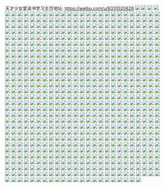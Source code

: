 天才少女爱读书学习主页地址: https://weibo.com/u/6331020628 
![](https://wx4.sinaimg.cn/mw2000/006UsjFWly1h9heilcbb9j33402c0npd.jpg) 
![](https://wx4.sinaimg.cn/mw2000/006UsjFWly1h9hein7lasj32pe2bnb29.jpg) 
![](https://wx4.sinaimg.cn/mw2000/006UsjFWly1h9dwtcq8u1j30zs0drjti.jpg) 
![](https://wx4.sinaimg.cn/mw2000/006UsjFWly1h9dwtc45i8j30sk0w1tdz.jpg) 
![](https://wx4.sinaimg.cn/mw2000/006UsjFWly1h9dwtcj4krj30vt0r0462.jpg) 
![](https://wx4.sinaimg.cn/mw2000/006UsjFWly1h9dwtca75yj30pr0nhgpv.jpg) 
![](https://wx4.sinaimg.cn/mw2000/006UsjFWgy1h92cyfsjj5j30hk0ilt9w.jpg) 
![](https://wx4.sinaimg.cn/mw2000/006UsjFWgy1h8z0xpvx2bj33402c0kjn.jpg) 
![](https://wx4.sinaimg.cn/mw2000/006UsjFWgy1h8v6g4p20ej30q00qg411.jpg) 
![](https://wx4.sinaimg.cn/mw2000/006UsjFWgy1h8rp6z74ubj30q60g9t9t.jpg) 
![](https://wx4.sinaimg.cn/mw2000/006UsjFWgy1h8akguo05sj31400u0h17.jpg) 
![](https://wx4.sinaimg.cn/mw2000/006UsjFWgy1h8ake0gmqgj30u01hcanv.jpg) 
![](https://wx4.sinaimg.cn/mw2000/006UsjFWgy1h8aked3nxnj33402c0qv6.jpg) 
![](https://wx4.sinaimg.cn/mw2000/006UsjFWgy1h84haa3zpkj32c03404qq.jpg) 
![](https://wx4.sinaimg.cn/mw2000/006UsjFWgy1h84hacv0whj33402c07wi.jpg) 
![](https://wx4.sinaimg.cn/mw2000/006UsjFWgy1h84ha6b39cj32c03407wi.jpg) 
![](https://wx4.sinaimg.cn/mw2000/006UsjFWgy1h829hao4hfj30zu25onpd.jpg) 
![](https://wx4.sinaimg.cn/mw2000/006UsjFWgy1h7xvnxdsjnj311r0ton9z.jpg) 
![](https://wx4.sinaimg.cn/mw2000/006UsjFWgy1h7v835x3jqj309e0aq3ze.jpg) 
![](https://wx4.sinaimg.cn/mw2000/006UsjFWgy1h7szmx20uhj30u00ow76k.jpg) 
![](https://wx4.sinaimg.cn/mw2000/006UsjFWgy1h7qrghdz64j32862do7wj.jpg) 
![](https://wx4.sinaimg.cn/mw2000/006UsjFWgy1h7qrgpf4syj33402c1npg.jpg) 
![](https://wx4.sinaimg.cn/mw2000/006UsjFWgy1h7qrgldikoj33402c07wj.jpg) 
![](https://wx4.sinaimg.cn/mw2000/006UsjFWgy1h7duacvar9j32c0340npf.jpg) 
![](https://wx4.sinaimg.cn/mw2000/006UsjFWgy1h7aitg7r1xj33402c0hdv.jpg) 
![](https://wx4.sinaimg.cn/mw2000/006UsjFWgy1h7aitanxe6j33402clqv7.jpg) 
![](https://wx4.sinaimg.cn/mw2000/006UsjFWgy1h7ait68mquj33402c5kag.jpg) 
![](https://wx4.sinaimg.cn/mw2000/006UsjFWgy1h7aisyza74j33402c14qs.jpg) 
![](https://wx4.sinaimg.cn/mw2000/006UsjFWgy1h78dgs6hr7j33402c07f8.jpg) 
![](https://wx4.sinaimg.cn/mw2000/006UsjFWgy1h7501cf8d7j33402cle83.jpg) 
![](https://wx4.sinaimg.cn/mw2000/006UsjFWgy1h75019fv2cj33402chb2b.jpg) 
![](https://wx4.sinaimg.cn/mw2000/006UsjFWgy1h7501ff8wij33402ctkjn.jpg) 
![](https://wx4.sinaimg.cn/mw2000/006UsjFWgy1h72wjcntg9j326s2uib2b.jpg) 
![](https://wx4.sinaimg.cn/mw2000/006UsjFWgy1h72wjh4silj33402c0b2c.jpg) 
![](https://wx4.sinaimg.cn/mw2000/006UsjFWgy1h72wj67wbxj32c035hhdw.jpg) 
![](https://wx4.sinaimg.cn/mw2000/006UsjFWgy1h72wj8j5yhj33402c0e81.jpg) 
![](https://wx4.sinaimg.cn/mw2000/006UsjFWgy1h6yaqr40k9j32c02c0kjl.jpg) 
![](https://wx4.sinaimg.cn/mw2000/006UsjFWgy1h6yaptkazcj32c0340u0y.jpg) 
![](https://wx4.sinaimg.cn/mw2000/006UsjFWgy1h6yas57udtj30yo0q0gon.jpg) 
![](https://wx4.sinaimg.cn/mw2000/006UsjFWgy1h6yas60vffj30yo0q07he.jpg) 
![](https://wx4.sinaimg.cn/mw2000/006UsjFWgy1h6yas6rou9j30yo0q0gp6.jpg) 
![](https://wx4.sinaimg.cn/mw2000/006UsjFWgy1h6yapx1qqrj322z1k87wh.jpg) 
![](https://wx4.sinaimg.cn/mw2000/006UsjFWgy1h6yaq24wmvj32c02c0u0x.jpg) 
![](https://wx4.sinaimg.cn/mw2000/006UsjFWgy1h6yaqpjpepj32c02c0e82.jpg) 
![](https://wx4.sinaimg.cn/mw2000/006UsjFWgy1h6vws3xgyyj31xo2huhdu.jpg) 
![](https://wx4.sinaimg.cn/mw2000/006UsjFWgy1h6u7cdhl0zj30yh0p1n5z.jpg) 
![](https://wx4.sinaimg.cn/mw2000/006UsjFWgy1h6u7cdxugbj31400u0wrf.jpg) 
![](https://wx4.sinaimg.cn/mw2000/006UsjFWgy1h6u7cegl8dj31400u07hw.jpg) 
![](https://wx4.sinaimg.cn/mw2000/006UsjFWgy1h6u7ccnmgaj313u0tu7h4.jpg) 
![](https://wx4.sinaimg.cn/mw2000/006UsjFWgy1h6u7cesrbmj30u0140n9w.jpg) 
![](https://wx4.sinaimg.cn/mw2000/006UsjFWgy1h6u7cfch3nj31400u0n6n.jpg) 
![](https://wx4.sinaimg.cn/mw2000/006UsjFWgy1h6u7cfxl1nj313u0tuqlc.jpg) 
![](https://wx4.sinaimg.cn/mw2000/006UsjFWgy1h6u7cgkxlbj313u0tu7nu.jpg) 
![](https://wx4.sinaimg.cn/mw2000/006UsjFWgy1h6u7ch6ogyj30u0140tj8.jpg) 
![](https://wx4.sinaimg.cn/mw2000/006UsjFWgy1h6u7chm8syj30u0140tje.jpg) 
![](https://wx4.sinaimg.cn/mw2000/006UsjFWgy1h6tnq8ogtwj33402c0u11.jpg) 
![](https://wx4.sinaimg.cn/mw2000/006UsjFWgy1h6tnq9gr89j317p0sctwa.jpg) 
![](https://wx4.sinaimg.cn/mw2000/006UsjFWgy1h6tnq2d622j33402d1npg.jpg) 
![](https://wx4.sinaimg.cn/mw2000/006UsjFWgy1h6sgg0l6bhj31400u0h53.jpg) 
![](https://wx4.sinaimg.cn/mw2000/006UsjFWgy1h6sgg5m7qxj31400u0jw1.jpg) 
![](https://wx4.sinaimg.cn/mw2000/006UsjFWgy1h6sggbyiouj31400u0wh4.jpg) 
![](https://wx4.sinaimg.cn/mw2000/006UsjFWgy1h6sge4rrl6j33402c0b2b.jpg) 
![](https://wx4.sinaimg.cn/mw2000/006UsjFWgy1h6sggo2aecj31400u0kad.jpg) 
![](https://wx4.sinaimg.cn/mw2000/006UsjFWgy1h6sggsxdpwj31400u0dn0.jpg) 
![](https://wx4.sinaimg.cn/mw2000/006UsjFWgy1h6sgh56awwj31400u0wyp.jpg) 
![](https://wx4.sinaimg.cn/mw2000/006UsjFWgy1h6r92lfkhsj32dr36ae83.jpg) 
![](https://wx4.sinaimg.cn/mw2000/006UsjFWgy1h6md95371fj30u012iwh4.jpg) 
![](https://wx4.sinaimg.cn/mw2000/006UsjFWgy1h6irxuxrjsj30u01t1437.jpg) 
![](https://wx4.sinaimg.cn/mw2000/006UsjFWgy1h6irxvi0noj31400u0qct.jpg) 
![](https://wx4.sinaimg.cn/mw2000/006UsjFWly1h6fq8l79vkj31s00ucaow.jpg) 
![](https://wx4.sinaimg.cn/mw2000/006UsjFWly1h6fq4vp1e6j32bz1upnpd.jpg) 
![](https://wx4.sinaimg.cn/mw2000/006UsjFWgy1h6e3pkiwkxj32c02c04qp.jpg) 
![](https://wx4.sinaimg.cn/mw2000/006UsjFWgy1h6e3pmefdyj33402c07wk.jpg) 
![](https://wx4.sinaimg.cn/mw2000/006UsjFWgy1h6e3pjt96bj31400u0njn.jpg) 
![](https://wx4.sinaimg.cn/mw2000/006UsjFWgy1h6d7nlbvc5j33kg2oc16a.jpg) 
![](https://wx4.sinaimg.cn/mw2000/006UsjFWgy1h6d7nn6kdzj33kg2ocaqt.jpg) 
![](https://wx4.sinaimg.cn/mw2000/006UsjFWgy1h6ay48aj8vj31400u0gm7.jpg) 
![](https://wx4.sinaimg.cn/mw2000/006UsjFWgy1h6460osqxlj310h0u0756.jpg) 
![](https://wx4.sinaimg.cn/mw2000/006UsjFWgy1h6460rtggxj30u00u03z3.jpg) 
![](https://wx4.sinaimg.cn/mw2000/006UsjFWgy1h6460pjjphj31150u0q5u.jpg) 
![](https://wx4.sinaimg.cn/mw2000/006UsjFWgy1h5zjjrud1zj310i0sw10y.jpg) 
![](https://wx4.sinaimg.cn/mw2000/006UsjFWgy1h5zjket8mvj30u00u0k02.jpg) 
![](https://wx4.sinaimg.cn/mw2000/006UsjFWgy1h5zjjrcgqcj30u00u0n2c.jpg) 
![](https://wx4.sinaimg.cn/mw2000/006UsjFWgy1h5zjjsd0imj30u00u0dk4.jpg) 
![](https://wx4.sinaimg.cn/mw2000/006UsjFWgy1h5zjjqba2lj30u00u0dpv.jpg) 
![](https://wx4.sinaimg.cn/mw2000/006UsjFWgy1h5zjjqty8yj30vi0u044i.jpg) 
![](https://wx4.sinaimg.cn/mw2000/006UsjFWgy1h5zjjpqgugj30u0144tb4.jpg) 
![](https://wx4.sinaimg.cn/mw2000/006UsjFWgy1h5zjkebchmj30u00u0n3y.jpg) 
![](https://wx4.sinaimg.cn/mw2000/006UsjFWgy1h5zjl5iq88j318e0u0tct.jpg) 
![](https://wx4.sinaimg.cn/mw2000/006UsjFWgy1h5z3v3iqx9j32ny35shdu.jpg) 
![](https://wx4.sinaimg.cn/mw2000/006UsjFWgy1h5z3vmf1iqj33kg2ocngg.jpg) 
![](https://wx4.sinaimg.cn/mw2000/006UsjFWgy1h5z3vopg8hj31n918g7lh.jpg) 
![](https://wx4.sinaimg.cn/mw2000/006UsjFWgy1h5tamvgxgsj30u00u0tbd.jpg) 
![](https://wx4.sinaimg.cn/mw2000/006UsjFWgy1h5nipbuu4ij31400u00yo.jpg) 
![](https://wx4.sinaimg.cn/mw2000/006UsjFWgy1h5nipcfbsej31400u0773.jpg) 
![](https://wx4.sinaimg.cn/mw2000/006UsjFWgy1h5nipd07oxj31h60u07am.jpg) 
![](https://wx4.sinaimg.cn/mw2000/006UsjFWgy1h5nip9wgq2j31400u0afn.jpg) 
![](https://wx4.sinaimg.cn/mw2000/006UsjFWgy1h5niqvws70j31400u00zb.jpg) 
![](https://wx4.sinaimg.cn/mw2000/006UsjFWgy1h5nipf6b1lj30u00u0jvx.jpg) 
![](https://wx4.sinaimg.cn/mw2000/006UsjFWgy1h5nipb84psj31400u0mzc.jpg) 
![](https://wx4.sinaimg.cn/mw2000/006UsjFWgy1h5nipdr4zsj31400u0tgm.jpg) 
![](https://wx4.sinaimg.cn/mw2000/006UsjFWgy1h5nipelw8pj31400u0gr8.jpg) 
![](https://wx4.sinaimg.cn/mw2000/006UsjFWly1h5jtsvyuqtj32dc31kx6p.jpg) 
![](https://wx4.sinaimg.cn/mw2000/006UsjFWly1h5dn6948ltj31400u0ag3.jpg) 
![](https://wx4.sinaimg.cn/mw2000/006UsjFWly1h5dn69pvakj31400u07dz.jpg) 
![](https://wx4.sinaimg.cn/mw2000/006UsjFWly1h5dn6a16pzj31400u0th2.jpg) 
![](https://wx4.sinaimg.cn/mw2000/006UsjFWly1h5dn6agk69j31400u0gw9.jpg) 
![](https://wx4.sinaimg.cn/mw2000/006UsjFWly1h5b19uxmwqj31hc140nc9.jpg) 
![](https://wx4.sinaimg.cn/mw2000/006UsjFWly1h5a6v64fpyj32oc2ochdu.jpg) 
![](https://wx4.sinaimg.cn/mw2000/006UsjFWly1h5a6vc7zwhj33kg2ocnpf.jpg) 
![](https://wx4.sinaimg.cn/mw2000/006UsjFWly1h5a6v9t76oj33kg2oc4qs.jpg) 
![](https://wx4.sinaimg.cn/mw2000/006UsjFWly1h5a6wl6fm3j30qo0s00uq.jpg) 
![](https://wx4.sinaimg.cn/mw2000/006UsjFWly1h4v5fgqtv2j30u00u0djl.jpg) 
![](https://wx4.sinaimg.cn/mw2000/006UsjFWly1h4v5f1on0qj30qo0ftwho.jpg) 
![](https://wx4.sinaimg.cn/mw2000/006UsjFWly1h4v5fon1y0j30u00u0dj4.jpg) 
![](https://wx4.sinaimg.cn/mw2000/006UsjFWly1h4r0wwotm2j30u0140aga.jpg) 
![](https://wx4.sinaimg.cn/mw2000/006UsjFWly1h4r010rr7qj31120pi7i4.jpg) 
![](https://wx4.sinaimg.cn/mw2000/006UsjFWly1h4r0y5s9huj31400u07cv.jpg) 
![](https://wx4.sinaimg.cn/mw2000/006UsjFWly1h4r0ygivp8j31400u0tgv.jpg) 
![](https://wx4.sinaimg.cn/mw2000/006UsjFWly1h4r0xewvutj30qo0j7afg.jpg) 
![](https://wx4.sinaimg.cn/mw2000/006UsjFWly1h4r11hfm0wj30qo0nptcc.jpg) 
![](https://wx4.sinaimg.cn/mw2000/006UsjFWly1h4pc1ypbe9j33kg2ocnpd.jpg) 
![](https://wx4.sinaimg.cn/mw2000/006UsjFWly1h4pc23inlhj33kg2oc1kz.jpg) 
![](https://wx4.sinaimg.cn/mw2000/006UsjFWly1h4pc1wwcllj33kg2ocb2b.jpg) 
![](https://wx4.sinaimg.cn/mw2000/006UsjFWly1h4pc3ckxupj31400u0n85.jpg) 
![](https://wx4.sinaimg.cn/mw2000/006UsjFWly1h4kp518zm8j33402d3hdu.jpg) 
![](https://wx4.sinaimg.cn/mw2000/006UsjFWly1h4kp561n9aj32oc3kge84.jpg) 
![](https://wx4.sinaimg.cn/mw2000/006UsjFWly1h4jirjlfvsj332a2d4x6q.jpg) 
![](https://wx4.sinaimg.cn/mw2000/006UsjFWly1h4jirhd1t7j333j2bfb2b.jpg) 
![](https://wx4.sinaimg.cn/mw2000/006UsjFWly1h4jirds1wcj32yo298b2a.jpg) 
![](https://wx4.sinaimg.cn/mw2000/006UsjFWly1h4jirxt9d6j335s2dcnpe.jpg) 
![](https://wx4.sinaimg.cn/mw2000/006UsjFWly1h4if0afqesj31400u079w.jpg) 
![](https://wx4.sinaimg.cn/mw2000/006UsjFWly1h4if0axs3kj31400u0jw2.jpg) 
![](https://wx4.sinaimg.cn/mw2000/006UsjFWly1h4121j6magj32oc3kgb2a.jpg) 
![](https://wx4.sinaimg.cn/mw2000/006UsjFWly1h3yr4ucc0lj33402c01kz.jpg) 
![](https://wx4.sinaimg.cn/mw2000/006UsjFWly1h3yr595unoj32c03404qr.jpg) 
![](https://wx4.sinaimg.cn/mw2000/006UsjFWly1h3yr53cfkcj33402c0b2b.jpg) 
![](https://wx4.sinaimg.cn/mw2000/006UsjFWly1h3yr4xb0fej32c0340b2b.jpg) 
![](https://wx4.sinaimg.cn/mw2000/006UsjFWly1h3yr569d7jj32c0340e83.jpg) 
![](https://wx4.sinaimg.cn/mw2000/006UsjFWly1h3yr50ktfjj33402c0x6q.jpg) 
![](https://wx4.sinaimg.cn/mw2000/006UsjFWly1h3yr4rcztaj32902z34qs.jpg) 
![](https://wx4.sinaimg.cn/mw2000/006UsjFWly1h3yr5cmc9oj32c03404qr.jpg) 
![](https://wx4.sinaimg.cn/mw2000/006UsjFWly1h3yr5e1700j33402c01ky.jpg) 
![](https://wx4.sinaimg.cn/mw2000/006UsjFWly1h3vbawjn35j31400u0gyp.jpg) 
![](https://wx4.sinaimg.cn/mw2000/006UsjFWly1h3q29xsnf4j30u00tv415.jpg) 
![](https://wx4.sinaimg.cn/mw2000/006UsjFWly1h3q29yu72bj30u07jk4qp.jpg) 
![](https://wx4.sinaimg.cn/mw2000/006UsjFWly1h3q29zs1nwj30u01uo12e.jpg) 
![](https://wx4.sinaimg.cn/mw2000/006UsjFWly1h3q2aallmtj30u01uo7bc.jpg) 
![](https://wx4.sinaimg.cn/mw2000/006UsjFWly1h3q2bk6zxdj30qo0jyt9s.jpg) 
![](https://wx4.sinaimg.cn/mw2000/006UsjFWly1h3q2dxgg3nj30u01uotih.jpg) 
![](https://wx4.sinaimg.cn/mw2000/006UsjFWly1h3hudtvpquj31400u0k8g.jpg) 
![](https://wx4.sinaimg.cn/mw2000/006UsjFWly1h3hudub01lj31400u0dv6.jpg) 
![](https://wx4.sinaimg.cn/mw2000/006UsjFWly1h3huqageo2j30u00ml0yt.jpg) 
![](https://wx4.sinaimg.cn/mw2000/006UsjFWly1h3huqavu55j31400u0anj.jpg) 
![](https://wx4.sinaimg.cn/mw2000/006UsjFWly1h3huqbbpmaj31400u048u.jpg) 
![](https://wx4.sinaimg.cn/mw2000/006UsjFWly1h3hudt8dvkj33402c07wi.jpg) 
![](https://wx4.sinaimg.cn/mw2000/006UsjFWly1h3dxg10hcaj32va1mme81.jpg) 
![](https://wx4.sinaimg.cn/mw2000/006UsjFWly1h3dxgaec3tj32z51rtkjm.jpg) 
![](https://wx4.sinaimg.cn/mw2000/006UsjFWly1h3dxghcq1yj321v1i1hdt.jpg) 
![](https://wx4.sinaimg.cn/mw2000/006UsjFWly1h3dxgenzqoj31s12aonpd.jpg) 
![](https://wx4.sinaimg.cn/mw2000/006UsjFWly1h3dxh0limnj32tv35snpe.jpg) 
![](https://wx4.sinaimg.cn/mw2000/006UsjFWly1h3dxgqw68fj32he1k97wh.jpg) 
![](https://wx4.sinaimg.cn/mw2000/006UsjFWly1h3dxgkj64fj335s1s1kjl.jpg) 
![](https://wx4.sinaimg.cn/mw2000/006UsjFWly1h3dxgtw0g0j32ui1rlx6p.jpg) 
![](https://wx4.sinaimg.cn/mw2000/006UsjFWly1h3dxgxxosqj335s1s1b2b.jpg) 
![](https://wx4.sinaimg.cn/mw2000/006UsjFWly1h3dxfybfbrj32t235s7wk.jpg) 
![](https://wx4.sinaimg.cn/mw2000/006UsjFWly1h3dxg41qd0j335s1s1qv6.jpg) 
![](https://wx4.sinaimg.cn/mw2000/006UsjFWly1h3dxg73tfoj335s1s1npd.jpg) 
![](https://wx4.sinaimg.cn/mw2000/006UsjFWly1h3dxgc994lj329d1kp4qp.jpg) 
![](https://wx4.sinaimg.cn/mw2000/006UsjFWly1h3a8uhfrdyj335s2dcqv6.jpg) 
![](https://wx4.sinaimg.cn/mw2000/006UsjFWly1h3a8udh3xlj32bh1qc7wh.jpg) 
![](https://wx4.sinaimg.cn/mw2000/006UsjFWly1h3a8ua5s7xj33402cdkjl.jpg) 
![](https://wx4.sinaimg.cn/mw2000/006UsjFWly1h3a8uc91rlj32dc2bz4qq.jpg) 
![](https://wx4.sinaimg.cn/mw2000/006UsjFWly1h3a8ufhanrj32yc2azkjm.jpg) 
![](https://wx4.sinaimg.cn/mw2000/006UsjFWly1h3a8ujbitqj32pb1yoe81.jpg) 
![](https://wx4.sinaimg.cn/mw2000/006UsjFWly1h384pqvx01j313d0u0qbt.jpg) 
![](https://wx4.sinaimg.cn/mw2000/006UsjFWly1h384pr8uixj30u0140tgr.jpg) 
![](https://wx4.sinaimg.cn/mw2000/006UsjFWly1h384prob0wj30u0140n9g.jpg) 
![](https://wx4.sinaimg.cn/mw2000/006UsjFWly1h384ps36pwj30u0140gt3.jpg) 
![](https://wx4.sinaimg.cn/mw2000/006UsjFWly1h384q85sbhj30qo0yaahu.jpg) 
![](https://wx4.sinaimg.cn/mw2000/006UsjFWly1h384q8n4x1j30u0140n6a.jpg) 
![](https://wx4.sinaimg.cn/mw2000/006UsjFWly1h384pterdkj31400u0dof.jpg) 
![](https://wx4.sinaimg.cn/mw2000/006UsjFWly1h384ptsircj30qo13lwja.jpg) 
![](https://wx4.sinaimg.cn/mw2000/006UsjFWly1h384tdpkbjj30qo0yg44n.jpg) 
![](https://wx4.sinaimg.cn/mw2000/006UsjFWly1h35ta7u9o7j335s2dcqv6.jpg) 
![](https://wx4.sinaimg.cn/mw2000/006UsjFWly1h35taco1ecj335s2dchdu.jpg) 
![](https://wx4.sinaimg.cn/mw2000/006UsjFWly1h2pokoq0xfj30u02i04fq.jpg) 
![](https://wx4.sinaimg.cn/mw2000/006UsjFWly1h2pokqp037j30dw1o7n3k.jpg) 
![](https://wx4.sinaimg.cn/mw2000/006UsjFWly1h2pokkixn6j30f61kwdo2.jpg) 
![](https://wx4.sinaimg.cn/mw2000/006UsjFWly1h2pokq0jwgj30u02d0wy8.jpg) 
![](https://wx4.sinaimg.cn/mw2000/006UsjFWly1h2pokmsvg1j30e81kwjzo.jpg) 
![](https://wx4.sinaimg.cn/mw2000/006UsjFWly1h2pokmcx70j30dw1o7jzz.jpg) 
![](https://wx4.sinaimg.cn/mw2000/006UsjFWly1h2poknik8lj30dw1wbgvp.jpg) 
![](https://wx4.sinaimg.cn/mw2000/006UsjFWly1h2pokrxc0hj30u01qiqhl.jpg) 
![](https://wx4.sinaimg.cn/mw2000/006UsjFWly1h2poklrbq2j30dw337aiw.jpg) 
![](https://wx4.sinaimg.cn/mw2000/006UsjFWly1h29ctq2k25j335s2dcx6t.jpg) 
![](https://wx4.sinaimg.cn/mw2000/006UsjFWly1h29cu1mp5tj32dc35s1l0.jpg) 
![](https://wx4.sinaimg.cn/mw2000/006UsjFWly1h29cuc9t0lj335s2dc1l0.jpg) 
![](https://wx4.sinaimg.cn/mw2000/006UsjFWly1h29cu3ivjtj31401hcat5.jpg) 
![](https://wx4.sinaimg.cn/mw2000/006UsjFWly1h22el96g5oj30f61kwthf.jpg) 
![](https://wx4.sinaimg.cn/mw2000/006UsjFWly1h22el9pjgnj30u02i0h19.jpg) 
![](https://wx4.sinaimg.cn/mw2000/006UsjFWly1h22elal9q8j30u02d07os.jpg) 
![](https://wx4.sinaimg.cn/mw2000/006UsjFWly1h22elcvkjgj30u01vigz0.jpg) 
![](https://wx4.sinaimg.cn/mw2000/006UsjFWly1h22elbi0w0j30u01vjh46.jpg) 
![](https://wx4.sinaimg.cn/mw2000/006UsjFWly1h22elce5vqj30u02i0tsf.jpg) 
![](https://wx4.sinaimg.cn/mw2000/006UsjFWly1h22eldf0ahj30u02e1dyd.jpg) 
![](https://wx4.sinaimg.cn/mw2000/006UsjFWly1h22elbwl43j30u01viank.jpg) 
![](https://wx4.sinaimg.cn/mw2000/006UsjFWly1h22elds027j30f61kw488.jpg) 
![](https://wx4.sinaimg.cn/mw2000/006UsjFWly1h22ele8pe4j30u02aih01.jpg) 
![](https://wx4.sinaimg.cn/mw2000/006UsjFWly1h22elensx4j30u01viq95.jpg) 
![](https://wx4.sinaimg.cn/mw2000/006UsjFWly1h1vk1u75x4j30qg0x1tkr.jpg) 
![](https://wx4.sinaimg.cn/mw2000/006UsjFWly1h1vk1wog0aj31zv2reb2a.jpg) 
![](https://wx4.sinaimg.cn/mw2000/006UsjFWly1h1vk1yhqkrj31rn29r4jf.jpg) 
![](https://wx4.sinaimg.cn/mw2000/006UsjFWly1h1vk2i5lwoj31400u0wmc.jpg) 
![](https://wx4.sinaimg.cn/mw2000/006UsjFWly1h1vk2pn6etj31400u0gst.jpg) 
![](https://wx4.sinaimg.cn/mw2000/006UsjFWly1h1vk2xtmynj31400u0dq5.jpg) 
![](https://wx4.sinaimg.cn/mw2000/006UsjFWly1h1pfvkzbi8j316o1kwnk6.jpg) 
![](https://wx4.sinaimg.cn/mw2000/006UsjFWly1h1pfvm3pekj316o1kwe2p.jpg) 
![](https://wx4.sinaimg.cn/mw2000/006UsjFWly1h1pgybjyzcj32dc35s4qq.jpg) 
![](https://wx4.sinaimg.cn/mw2000/006UsjFWly1h1pfvn2vifj316o1kwnmj.jpg) 
![](https://wx4.sinaimg.cn/mw2000/006UsjFWly1h1pfy7xhmrj32dc35s7wi.jpg) 
![](https://wx4.sinaimg.cn/mw2000/006UsjFWly1h1pfvp61opj316o1kw4pd.jpg) 
![](https://wx4.sinaimg.cn/mw2000/006UsjFWly1h1pgxww5p1j32ag2web2a.jpg) 
![](https://wx4.sinaimg.cn/mw2000/006UsjFWly1h1ph08ojjpj31fs35r1ky.jpg) 
![](https://wx4.sinaimg.cn/mw2000/006UsjFWly1h1pgz8o2mmj32dc35s7wj.jpg) 
![](https://wx4.sinaimg.cn/mw2000/006UsjFWly1h11i7yliirj30th0ifacw.jpg) 
![](https://wx4.sinaimg.cn/mw2000/006UsjFWly1gzkvehosmtj30qo0ur76r.jpg) 
![](https://wx4.sinaimg.cn/mw2000/006UsjFWly1gzi0jgk94zj31400u0n90.jpg) 
![](https://wx4.sinaimg.cn/mw2000/006UsjFWly1gzi0jgzgs5j31400u0amf.jpg) 
![](https://wx4.sinaimg.cn/mw2000/006UsjFWly1gzi0jhea0lj31400u0drh.jpg) 
![](https://wx4.sinaimg.cn/mw2000/006UsjFWly1gzeg1p6vjsj31400u0n39.jpg) 
![](https://wx4.sinaimg.cn/mw2000/006UsjFWly1gzeg1nag38j31400u0k23.jpg) 
![](https://wx4.sinaimg.cn/mw2000/006UsjFWly1gzeg1mtrfzj31400u0dpd.jpg) 
![](https://wx4.sinaimg.cn/mw2000/006UsjFWly1gzeg1ot08xj31400u0158.jpg) 
![](https://wx4.sinaimg.cn/mw2000/006UsjFWly1gzeg1phrkbj31400u0wl0.jpg) 
![](https://wx4.sinaimg.cn/mw2000/006UsjFWly1gzeg1q2640j31400u07cr.jpg) 
![](https://wx4.sinaimg.cn/mw2000/006UsjFWly1gzeg2s5zm3j30qo0izq7w.jpg) 
![](https://wx4.sinaimg.cn/mw2000/006UsjFWly1gzeg3cemeoj30qo0k0402.jpg) 
![](https://wx4.sinaimg.cn/mw2000/006UsjFWly1gzeg2c0stbj30qo0jh431.jpg) 
![](https://wx4.sinaimg.cn/mw2000/006UsjFWly1gzeg1r5xzkj31400u0jyg.jpg) 
![](https://wx4.sinaimg.cn/mw2000/006UsjFWly1gzeg1qms0pj31400u0dky.jpg) 
![](https://wx4.sinaimg.cn/mw2000/006UsjFWly1gzeg1rn2s5j31400u0n4c.jpg) 
![](https://wx4.sinaimg.cn/mw2000/006UsjFWly1gz9yd1rteij31400u0n3j.jpg) 
![](https://wx4.sinaimg.cn/mw2000/006UsjFWly1gz9yd18jscj31280u077q.jpg) 
![](https://wx4.sinaimg.cn/mw2000/006UsjFWly1gz9yd29bk3j31400u0grz.jpg) 
![](https://wx4.sinaimg.cn/mw2000/006UsjFWly1gz7jv9v58aj30qo0klwgl.jpg) 
![](https://wx4.sinaimg.cn/mw2000/006UsjFWly1gz6gi1wpogj31400u0k1w.jpg) 
![](https://wx4.sinaimg.cn/mw2000/006UsjFWly1gz6gi36w7mj33kg2ocb2b.jpg) 
![](https://wx4.sinaimg.cn/mw2000/006UsjFWly1gz6gjrrsuzj30qo0jz0v3.jpg) 
![](https://wx4.sinaimg.cn/mw2000/006UsjFWly1gz1jp9a4rqj30qo0lnn1m.jpg) 
![](https://wx4.sinaimg.cn/mw2000/006UsjFWly1gz1703mwl7j31400u0gtg.jpg) 
![](https://wx4.sinaimg.cn/mw2000/006UsjFWly1gyvxnhz0c5j31400u0gto.jpg) 
![](https://wx4.sinaimg.cn/mw2000/006UsjFWly1gyvxnh9vdmj31400u0th1.jpg) 
![](https://wx4.sinaimg.cn/mw2000/006UsjFWly1gyvxngma7xj31400u0wmr.jpg) 
![](https://wx4.sinaimg.cn/mw2000/006UsjFWly1gyvxngyvkqj31400u0qat.jpg) 
![](https://wx4.sinaimg.cn/mw2000/006UsjFWly1gyvxnihrlgj31400u0n2t.jpg) 
![](https://wx4.sinaimg.cn/mw2000/006UsjFWly1gyvygz0gfoj30u014048d.jpg) 
![](https://wx4.sinaimg.cn/mw2000/006UsjFWly1gytlbggv6kj30qo0wrn1w.jpg) 
![](https://wx4.sinaimg.cn/mw2000/006UsjFWly1gyq9fq0dlbj31hc0mqjwp.jpg) 
![](https://wx4.sinaimg.cn/mw2000/006UsjFWly1gyc895xapqj32801o04qp.jpg) 
![](https://wx4.sinaimg.cn/mw2000/006UsjFWly1gyc892b1y7j32801o01kx.jpg) 
![](https://wx4.sinaimg.cn/mw2000/006UsjFWly1gyc8973ofej31o02801kx.jpg) 
![](https://wx4.sinaimg.cn/mw2000/006UsjFWly1gyc893a2ltj32801o01kx.jpg) 
![](https://wx4.sinaimg.cn/mw2000/006UsjFWly1gyc894v535j32801o01kx.jpg) 
![](https://wx4.sinaimg.cn/mw2000/006UsjFWly1gyc891dnlzj32801o01kx.jpg) 
![](https://wx4.sinaimg.cn/mw2000/006UsjFWly1gy6e07dgttj30qo0jijsf.jpg) 
![](https://wx4.sinaimg.cn/mw2000/006UsjFWly1gxxdj4wzroj30u01uodmm.jpg) 
![](https://wx4.sinaimg.cn/mw2000/006UsjFWly1gxxdiybkyjj30qi1aw777.jpg) 
![](https://wx4.sinaimg.cn/mw2000/006UsjFWly1gxxdj4lj6vj30u01uoqar.jpg) 
![](https://wx4.sinaimg.cn/mw2000/006UsjFWly1gxxdj58cjmj30u01uogsz.jpg) 
![](https://wx4.sinaimg.cn/mw2000/006UsjFWly1gxxdj5gwxmj30u01uo77m.jpg) 
![](https://wx4.sinaimg.cn/mw2000/006UsjFWly1gxxdl0vvw2j30u01uo45k.jpg) 
![](https://wx4.sinaimg.cn/mw2000/006UsjFWly1gxxcej7sskj316o1g1gzg.jpg) 
![](https://wx4.sinaimg.cn/mw2000/006UsjFWly1grsd97a3yij33402c0b2i.jpg) 
![](https://wx4.sinaimg.cn/mw2000/006UsjFWly1grq64sbg4hj33402c07wn.jpg) 
![](https://wx4.sinaimg.cn/mw2000/006UsjFWly1grq64vlmfaj33402c0x6u.jpg) 
![](https://wx4.sinaimg.cn/mw2000/006UsjFWly1grq65sfagzj63kg2oc7wm02.jpg) 
![](https://wx4.sinaimg.cn/mw2000/006UsjFWly1grq65u7ijaj33kg2ocqv8.jpg) 
![](https://wx4.sinaimg.cn/mw2000/006UsjFWly1grpv5dgpjfj31410u0n1f.jpg) 
![](https://wx4.sinaimg.cn/mw2000/006UsjFWly1grp5xszkodj33401r17wl.jpg) 
![](https://wx4.sinaimg.cn/mw2000/006UsjFWly1grmvhfxf0rj30u014078k.jpg) 
![](https://wx4.sinaimg.cn/mw2000/006UsjFWly1grmvhi6mikj31400u0wkk.jpg) 
![](https://wx4.sinaimg.cn/mw2000/006UsjFWly1grmvi0a962j31400u0wiu.jpg) 
![](https://wx4.sinaimg.cn/mw2000/006UsjFWly1grml0jscdaj30u0140n6e.jpg) 
![](https://wx4.sinaimg.cn/mw2000/006UsjFWly1grln3mo8h2j30qh0rm0v4.jpg) 
![](https://wx4.sinaimg.cn/mw2000/006UsjFWly1grln59dv0aj60u0140q9a02.jpg) 
![](https://wx4.sinaimg.cn/mw2000/006UsjFWly1griukf3xupj61400u0tdj02.jpg) 
![](https://wx4.sinaimg.cn/mw2000/006UsjFWly1griukgyz8vj30u0140wpu.jpg) 
![](https://wx4.sinaimg.cn/mw2000/006UsjFWly1griukibxcfj31400u0wmc.jpg) 
![](https://wx4.sinaimg.cn/mw2000/006UsjFWly1griukjekb4j31400u045a.jpg) 
![](https://wx4.sinaimg.cn/mw2000/006UsjFWly1gri6p17bkfj31400u0dyt.jpg) 
![](https://wx4.sinaimg.cn/mw2000/006UsjFWly1grgxmts654j30qo0c8mxh.jpg) 
![](https://wx4.sinaimg.cn/mw2000/006UsjFWly1grgxmlc3rbj30qo0n7jru.jpg) 
![](https://wx4.sinaimg.cn/mw2000/006UsjFWly1grfwho5ee4j31400u078p.jpg) 
![](https://wx4.sinaimg.cn/mw2000/006UsjFWly1grfwhna9a7j31400u0n4f.jpg) 
![](https://wx4.sinaimg.cn/mw2000/006UsjFWly1grfwhpvulgj30u0140tbh.jpg) 
![](https://wx4.sinaimg.cn/mw2000/006UsjFWly1grfwhqpzktj61400u0mye02.jpg) 
![](https://wx4.sinaimg.cn/mw2000/006UsjFWly1grfwhrmplvj31400u0n15.jpg) 
![](https://wx4.sinaimg.cn/mw2000/006UsjFWly1grfwiizu3mj31400u010y.jpg) 
![](https://wx4.sinaimg.cn/mw2000/006UsjFWly1grb7ubxaruj30yo0kc770.jpg) 
![](https://wx4.sinaimg.cn/mw2000/006UsjFWly1grb7y1706kj31hc0u046d.jpg) 
![](https://wx4.sinaimg.cn/mw2000/006UsjFWly1grb7y205t3j31400u0wiv.jpg) 
![](https://wx4.sinaimg.cn/mw2000/006UsjFWly1grb7ucsibhj31hc0u0agx.jpg) 
![](https://wx4.sinaimg.cn/mw2000/006UsjFWly1grb7uca05ij30vo0n1776.jpg) 
![](https://wx4.sinaimg.cn/mw2000/006UsjFWly1grb7ubjqy9j31b90u00z4.jpg) 
![](https://wx4.sinaimg.cn/mw2000/006UsjFWly1grb7uavk9tj30u00u0jvy.jpg) 
![](https://wx4.sinaimg.cn/mw2000/006UsjFWly1grb7u9vpobj31400u046a.jpg) 
![](https://wx4.sinaimg.cn/mw2000/006UsjFWly1grb7z8dv8aj30u00gutb8.jpg) 
![](https://wx4.sinaimg.cn/mw2000/006UsjFWly1gr7td1t2imj31400u0jzr.jpg) 
![](https://wx4.sinaimg.cn/mw2000/006UsjFWly1gr7td2dc80j31400u07co.jpg) 
![](https://wx4.sinaimg.cn/mw2000/006UsjFWly1gr7td2rhhaj31400u0qc3.jpg) 
![](https://wx4.sinaimg.cn/mw2000/006UsjFWly1gr7td82b9ij31400u0gtn.jpg) 
![](https://wx4.sinaimg.cn/mw2000/006UsjFWly1gr6n3kwc0mj30u00u0djm.jpg) 
![](https://wx4.sinaimg.cn/mw2000/006UsjFWly1gr6n4hq6uvj30u00u00vy.jpg) 
![](https://wx4.sinaimg.cn/mw2000/006UsjFWly1gr6n4ihe8xj30u00u0tbo.jpg) 
![](https://wx4.sinaimg.cn/mw2000/006UsjFWly1gr6n4qo7mfj30u00u0ads.jpg) 
![](https://wx4.sinaimg.cn/mw2000/006UsjFWly1gr5gcg8ks9j32oc3kge85.jpg) 
![](https://wx4.sinaimg.cn/mw2000/006UsjFWly1gr320t5iu1j30i20dvag7.jpg) 
![](https://wx4.sinaimg.cn/mw2000/006UsjFWly1gr3216m19bj33402c0x6s.jpg) 
![](https://wx4.sinaimg.cn/mw2000/006UsjFWly1gr320su1p1j30u01ib7ab.jpg) 
![](https://wx4.sinaimg.cn/mw2000/006UsjFWly1gr320vdvu7j31z41hce82.jpg) 
![](https://wx4.sinaimg.cn/mw2000/006UsjFWly1gr320y1slzj31400u04jx.jpg) 
![](https://wx4.sinaimg.cn/mw2000/006UsjFWly1gr320ximczj31z41hchdu.jpg) 
![](https://wx4.sinaimg.cn/mw2000/006UsjFWly1gr321ts5jrj60u0140q7l02.jpg) 
![](https://wx4.sinaimg.cn/mw2000/006UsjFWly1gr3213ktxvj33kg2oc1l0.jpg) 
![](https://wx4.sinaimg.cn/mw2000/006UsjFWly1gr3214nhr4j31z51hcu0x.jpg) 
![](https://wx4.sinaimg.cn/mw2000/006UsjFWly1gr0v4o2vyuj31400u040f.jpg) 
![](https://wx4.sinaimg.cn/mw2000/006UsjFWly1gr0v8lesl5j30u0140ahs.jpg) 
![](https://wx4.sinaimg.cn/mw2000/006UsjFWly1gqsr7eiz96j33402c0u0z.jpg) 
![](https://wx4.sinaimg.cn/mw2000/006UsjFWly1gqsr7gnernj33kg2oc7wj.jpg) 
![](https://wx4.sinaimg.cn/mw2000/006UsjFWly1gqsr7bjohaj33402c0u0z.jpg) 
![](https://wx4.sinaimg.cn/mw2000/006UsjFWly1gqpb0k31wfj31400u0ai4.jpg) 
![](https://wx4.sinaimg.cn/mw2000/006UsjFWly1gqpb0nl7ydj31400u0q6y.jpg) 
![](https://wx4.sinaimg.cn/mw2000/006UsjFWly1gqpb0p9dr9j31400u043u.jpg) 
![](https://wx4.sinaimg.cn/mw2000/006UsjFWly1gqpb0m87bmj31400u00xd.jpg) 
![](https://wx4.sinaimg.cn/mw2000/006UsjFWly1gqpb0j63orj31400u0aff.jpg) 
![](https://wx4.sinaimg.cn/mw2000/006UsjFWly1gqpb0mtg09j31400u0wix.jpg) 
![](https://wx4.sinaimg.cn/mw2000/006UsjFWly1gqpb0oe21zj31400u0dk2.jpg) 
![](https://wx4.sinaimg.cn/mw2000/006UsjFWly1gqpb0puz3pj30u014078l.jpg) 
![](https://wx4.sinaimg.cn/mw2000/006UsjFWly1gqpbbawg6dj30u0140n12.jpg) 
![](https://wx4.sinaimg.cn/mw2000/006UsjFWly1gqoztiid43j31400u0n8o.jpg) 
![](https://wx4.sinaimg.cn/mw2000/006UsjFWly1gqoztjgkixj31400u0agt.jpg) 
![](https://wx4.sinaimg.cn/mw2000/006UsjFWly1gqoztlgxcaj31400u0dmu.jpg) 
![](https://wx4.sinaimg.cn/mw2000/006UsjFWly1gqoztmbwu8j31400u0jyk.jpg) 
![](https://wx4.sinaimg.cn/mw2000/006UsjFWly1gqp04e77uqj31400u0gwt.jpg) 
![](https://wx4.sinaimg.cn/mw2000/006UsjFWly1gqoztn4andj31400u0dm6.jpg) 
![](https://wx4.sinaimg.cn/mw2000/006UsjFWly1gqp06npl27j31400u0gtx.jpg) 
![](https://wx4.sinaimg.cn/mw2000/006UsjFWly1gqp06op764j31400u0wnj.jpg) 
![](https://wx4.sinaimg.cn/mw2000/006UsjFWly1gqp04fh23gj31400u0461.jpg) 
![](https://wx4.sinaimg.cn/mw2000/006UsjFWly1gqo6seq1xhj30qo0trgo3.jpg) 
![](https://wx4.sinaimg.cn/mw2000/006UsjFWly1gqlu1hcdbjj30u00f1wgt.jpg) 
![](https://wx4.sinaimg.cn/mw2000/006UsjFWly1gqlu8ectt3j30qo0w4taj.jpg) 
![](https://wx4.sinaimg.cn/mw2000/006UsjFWly1gqlu1fvr7fj30u013fgqg.jpg) 
![](https://wx4.sinaimg.cn/mw2000/006UsjFWly1gqlu1ho3ttj30u00lwjuw.jpg) 
![](https://wx4.sinaimg.cn/mw2000/006UsjFWly1gqlu2xcqxkj32oc3kghdw.jpg) 
![](https://wx4.sinaimg.cn/mw2000/006UsjFWly1gqlu318xu7j32oc3kgkjo.jpg) 
![](https://wx4.sinaimg.cn/mw2000/006UsjFWly1gqlu1goc64j30u012pqnw.jpg) 
![](https://wx4.sinaimg.cn/mw2000/006UsjFWly1gqlu4fpqtaj33kg2ocnpk.jpg) 
![](https://wx4.sinaimg.cn/mw2000/006UsjFWly1gqlu335fp2j33kg2oc7wk.jpg) 
![](https://wx4.sinaimg.cn/mw2000/006UsjFWly1gqjhegeoz2j31400u0tht.jpg) 
![](https://wx4.sinaimg.cn/mw2000/006UsjFWly1gqjhe41ewfj31400u0454.jpg) 
![](https://wx4.sinaimg.cn/mw2000/006UsjFWly1gqjhe3j9okj31400u0thz.jpg) 
![](https://wx4.sinaimg.cn/mw2000/006UsjFWly1gqjhdztvp6j31400u0ait.jpg) 
![](https://wx4.sinaimg.cn/mw2000/006UsjFWly1gqjhe4obhvj31400u0do2.jpg) 
![](https://wx4.sinaimg.cn/mw2000/006UsjFWly1gqjhe0oh07j30u0140n4g.jpg) 
![](https://wx4.sinaimg.cn/mw2000/006UsjFWly1gqjhe18rqyj31400u0ai7.jpg) 
![](https://wx4.sinaimg.cn/mw2000/006UsjFWly1gqjhgm07n7j30u0140dku.jpg) 
![](https://wx4.sinaimg.cn/mw2000/006UsjFWly1gqjhf3pzajj31400u0dh2.jpg) 
![](https://wx4.sinaimg.cn/mw2000/006UsjFWly1gqddyee9wmj308h07maab.jpg) 
![](https://wx4.sinaimg.cn/mw2000/006UsjFWly1gqcescvqdbj30u01hcn0x.jpg) 
![](https://wx4.sinaimg.cn/mw2000/006UsjFWly1gqceolfiqtj31hc0u07dd.jpg) 
![](https://wx4.sinaimg.cn/mw2000/006UsjFWly1gqceojpppzj31400u0n33.jpg) 
![](https://wx4.sinaimg.cn/mw2000/006UsjFWly1gqcesf4rslj30k00zkgog.jpg) 
![](https://wx4.sinaimg.cn/mw2000/006UsjFWly1gqcesasmjsj30u0191qb8.jpg) 
![](https://wx4.sinaimg.cn/mw2000/006UsjFWly1gqcesbehhxj30u01hcgsv.jpg) 
![](https://wx4.sinaimg.cn/mw2000/006UsjFWly1gqcesdfu9nj30u01hcwns.jpg) 
![](https://wx4.sinaimg.cn/mw2000/006UsjFWly1gqcesgj0nrj30te0ya789.jpg) 
![](https://wx4.sinaimg.cn/mw2000/006UsjFWly1gqcesemh46j30u01hcdrf.jpg) 
![](https://wx4.sinaimg.cn/mw2000/006UsjFWly1gqaz2fvwjtj31400u0alf.jpg) 
![](https://wx4.sinaimg.cn/mw2000/006UsjFWly1gqaz2gh59cj31400u0gv9.jpg) 
![](https://wx4.sinaimg.cn/mw2000/006UsjFWly1gqaz2h0pwzj31400u0qdw.jpg) 
![](https://wx4.sinaimg.cn/mw2000/006UsjFWly1gqaz2i0wnkj31400u0akq.jpg) 
![](https://wx4.sinaimg.cn/mw2000/006UsjFWly1gqaz2k8sgfj31400u0wo0.jpg) 
![](https://wx4.sinaimg.cn/mw2000/006UsjFWly1gqaz2ikyznj31400u0gvz.jpg) 
![](https://wx4.sinaimg.cn/mw2000/006UsjFWly1gqaz2jprgxj31400u0dpj.jpg) 
![](https://wx4.sinaimg.cn/mw2000/006UsjFWly1gqaz2j2hpuj31400u0agg.jpg) 
![](https://wx4.sinaimg.cn/mw2000/006UsjFWly1gqaz2krwadj31400u0qan.jpg) 
![](https://wx4.sinaimg.cn/mw2000/006UsjFWly1gqa3tnqg0kj31400u076l.jpg) 
![](https://wx4.sinaimg.cn/mw2000/006UsjFWly1gqa3tn8df0j31400u0tbm.jpg) 
![](https://wx4.sinaimg.cn/mw2000/006UsjFWly1gq7x558caej30pn0u2dhk.jpg) 
![](https://wx4.sinaimg.cn/mw2000/006UsjFWly1gq7suz51wwj30p9093mxd.jpg) 
![](https://wx4.sinaimg.cn/mw2000/006UsjFWly1gq28fnxh9hj30u00mldiz.jpg) 
![](https://wx4.sinaimg.cn/mw2000/006UsjFWly1gpx1ar1hvvj30qo0zkq7t.jpg) 
![](https://wx4.sinaimg.cn/mw2000/006UsjFWly1gpx1arfn4oj30qo0zk42t.jpg) 
![](https://wx4.sinaimg.cn/mw2000/006UsjFWly1gpxdrvf6jbj30qo0qf42v.jpg) 
![](https://wx4.sinaimg.cn/mw2000/006UsjFWly1gptk085wuij32ip1w1x6r.jpg) 
![](https://wx4.sinaimg.cn/mw2000/006UsjFWly1gpta3o2qsmj30u01uogxy.jpg) 
![](https://wx4.sinaimg.cn/mw2000/006UsjFWly1gpsvn1oirtj31400u0wo8.jpg) 
![](https://wx4.sinaimg.cn/mw2000/006UsjFWly1gpo7mhvfrrj31400u04h5.jpg) 
![](https://wx4.sinaimg.cn/mw2000/006UsjFWly1gpo7m9rmrbj32cn1ogx6q.jpg) 
![](https://wx4.sinaimg.cn/mw2000/006UsjFWly1gpo7mh9xh0j32ip1w11kz.jpg) 
![](https://wx4.sinaimg.cn/mw2000/006UsjFWly1gpo7mikdoij30xd0oxk3s.jpg) 
![](https://wx4.sinaimg.cn/mw2000/006UsjFWly1gpo7m1bedtj310e0ste1y.jpg) 
![](https://wx4.sinaimg.cn/mw2000/006UsjFWly1gpo7mfk2gqj32ip1w1u0y.jpg) 
![](https://wx4.sinaimg.cn/mw2000/006UsjFWly1gpo7m6i9pfj30rs3spu10.jpg) 
![](https://wx4.sinaimg.cn/mw2000/006UsjFWly1gpo7mckilbj32ip1w1qv8.jpg) 
![](https://wx4.sinaimg.cn/mw2000/006UsjFWly1gpo7m37dw7j30rs3xcu0z.jpg) 
![](https://wx4.sinaimg.cn/mw2000/006UsjFWly1gpmyku4jo7j31400u04h5.jpg) 
![](https://wx4.sinaimg.cn/mw2000/006UsjFWly1gpmfub6kxaj30qo0etmxm.jpg) 
![](https://wx4.sinaimg.cn/mw2000/006UsjFWly1gpmfu3alf3j33kg2oce83.jpg) 
![](https://wx4.sinaimg.cn/mw2000/006UsjFWly1gpmfuclq45j33kg2ocqv7.jpg) 
![](https://wx4.sinaimg.cn/mw2000/006UsjFWly1gpcqn0m6bjj33kg2oc7wj.jpg) 
![](https://wx4.sinaimg.cn/mw2000/006UsjFWly1gpbba3mlycj30qo0sg0tc.jpg) 
![](https://wx4.sinaimg.cn/mw2000/006UsjFWly1gp84ktza9dj33402c0qv7.jpg) 
![](https://wx4.sinaimg.cn/mw2000/006UsjFWly1gp84l4ozbrj33402c0u10.jpg) 
![](https://wx4.sinaimg.cn/mw2000/006UsjFWly1gp84kyxts3j33402c0b2c.jpg) 
![](https://wx4.sinaimg.cn/mw2000/006UsjFWly1gp84l5b9fqj31400u0dqh.jpg) 
![](https://wx4.sinaimg.cn/mw2000/006UsjFWly1gp5re0n4y0j31400u0k2r.jpg) 
![](https://wx4.sinaimg.cn/mw2000/006UsjFWly1gp2201k0agj31400u0dqm.jpg) 
![](https://wx4.sinaimg.cn/mw2000/006UsjFWly1gp220rlobgj31400u0n0y.jpg) 
![](https://wx4.sinaimg.cn/mw2000/006UsjFWly1gp2203uj63j31400u07dd.jpg) 
![](https://wx4.sinaimg.cn/mw2000/006UsjFWly1gp2202ulgsj31400u0gxj.jpg) 
![](https://wx4.sinaimg.cn/mw2000/006UsjFWly1gp2204cbqhj30u0140k1c.jpg) 
![](https://wx4.sinaimg.cn/mw2000/006UsjFWly1gp2204szi0j31400u0gt9.jpg) 
![](https://wx4.sinaimg.cn/mw2000/006UsjFWly1goqum1m3bkj30u0140e40.jpg) 
![](https://wx4.sinaimg.cn/mw2000/006UsjFWly1goki32arx1j33kg2ockjn.jpg) 
![](https://wx4.sinaimg.cn/mw2000/006UsjFWly1gokhzec9h6j31w02io1l0.jpg) 
![](https://wx4.sinaimg.cn/mw2000/006UsjFWly1goki6asts3j33kg2oc7wm.jpg) 
![](https://wx4.sinaimg.cn/mw2000/006UsjFWly1goki2zxwnbj33kg2ocnpi.jpg) 
![](https://wx4.sinaimg.cn/mw2000/006UsjFWly1gokhzjqrw4j33kg2ocnpf.jpg) 
![](https://wx4.sinaimg.cn/mw2000/006UsjFWly1gokhzmdwpsj33kg2ockjo.jpg) 
![](https://wx4.sinaimg.cn/mw2000/006UsjFWly1gokhzhs03ej32oc3kgqv7.jpg) 
![](https://wx4.sinaimg.cn/mw2000/006UsjFWly1gokhzfse6bj33kg2ocu0x.jpg) 
![](https://wx4.sinaimg.cn/mw2000/006UsjFWly1goki2d405cj30oz0hhmxp.jpg) 
![](https://wx4.sinaimg.cn/mw2000/006UsjFWly1gof4y53dzaj30u0140n0z.jpg) 
![](https://wx4.sinaimg.cn/mw2000/006UsjFWly1gof4zvnoc1j31400u0n2c.jpg) 
![](https://wx4.sinaimg.cn/mw2000/006UsjFWly1gof4y4eo5vj31400u019m.jpg) 
![](https://wx4.sinaimg.cn/mw2000/006UsjFWly1gof4y5jx22j30u00u0afo.jpg) 
![](https://wx4.sinaimg.cn/mw2000/006UsjFWly1gof4y5vc91j31400u0th4.jpg) 
![](https://wx4.sinaimg.cn/mw2000/006UsjFWly1gof4y63woaj30u00uh78k.jpg) 
![](https://wx4.sinaimg.cn/mw2000/006UsjFWly1gobjy25r9mj31400u0jwx.jpg) 
![](https://wx4.sinaimg.cn/mw2000/006UsjFWly1gobjy2l6hdj31400u0dlw.jpg) 
![](https://wx4.sinaimg.cn/mw2000/006UsjFWly1gobjy4wjlpj31400u0qa3.jpg) 
![](https://wx4.sinaimg.cn/mw2000/006UsjFWly1gobjy66i50j31400u048h.jpg) 
![](https://wx4.sinaimg.cn/mw2000/006UsjFWly1gobjz9etimj30qo0l1jwe.jpg) 
![](https://wx4.sinaimg.cn/mw2000/006UsjFWly1gobjy74698j31400u0wm9.jpg) 
![](https://wx4.sinaimg.cn/mw2000/006UsjFWly1gobjy8n5k8j31400u046s.jpg) 
![](https://wx4.sinaimg.cn/mw2000/006UsjFWly1gobjy1isiij31400u0tgj.jpg) 
![](https://wx4.sinaimg.cn/mw2000/006UsjFWly1gobl7kv4pwj30qo0pjdky.jpg) 
![](https://wx4.sinaimg.cn/mw2000/006UsjFWly1go9bnk6cnvj33kg2ocb2a.jpg) 
![](https://wx4.sinaimg.cn/mw2000/006UsjFWly1go6lg9r9d0j30qo0zkqce.jpg) 
![](https://wx4.sinaimg.cn/mw2000/006UsjFWly1gnubkrbly8j31400u01kx.jpg) 
![](https://wx4.sinaimg.cn/mw2000/006UsjFWly1gnubyh859vj31400u0aed.jpg) 
![](https://wx4.sinaimg.cn/mw2000/006UsjFWly1gnublfy7dbj33kg2ocb2c.jpg) 
![](https://wx4.sinaimg.cn/mw2000/006UsjFWly1gnssfmoy5nj31400u0gtf.jpg) 
![](https://wx4.sinaimg.cn/mw2000/006UsjFWly1gnssfosi2wj31400u0gvl.jpg) 
![](https://wx4.sinaimg.cn/mw2000/006UsjFWly1gnssfncgd4j314t0u0juw.jpg) 
![](https://wx4.sinaimg.cn/mw2000/006UsjFWly1gnssfnyi6zj30u0140q9i.jpg) 
![](https://wx4.sinaimg.cn/mw2000/006UsjFWly1gnok3xp998j32ip1w1qv6.jpg) 
![](https://wx4.sinaimg.cn/mw2000/006UsjFWly1gn9i7be20bj30u01uo7wh.jpg) 
![](https://wx4.sinaimg.cn/mw2000/006UsjFWly1gn9i79ow6jj30u01uo4qp.jpg) 
![](https://wx4.sinaimg.cn/mw2000/006UsjFWly1gn2mlbts7yj30ju0judh4.jpg) 
![](https://wx4.sinaimg.cn/mw2000/006UsjFWly1gmvoww0pl9j31400u0jxn.jpg) 
![](https://wx4.sinaimg.cn/mw2000/006UsjFWly1gmvozxkz1rj31400u0jxm.jpg) 
![](https://wx4.sinaimg.cn/mw2000/006UsjFWly1gmvoxsto92j30u0140460.jpg) 
![](https://wx4.sinaimg.cn/mw2000/006UsjFWly1gmvoytiopxj30qo0t2wiy.jpg) 
![](https://wx4.sinaimg.cn/mw2000/006UsjFWly1gmsatjegc7j31400u04qp.jpg) 
![](https://wx4.sinaimg.cn/mw2000/006UsjFWly1gmsatlalenj31hc0pq4qp.jpg) 
![](https://wx4.sinaimg.cn/mw2000/006UsjFWly1gmsatkbcfyj31400u0qum.jpg) 
![](https://wx4.sinaimg.cn/mw2000/006UsjFWly1gmc2dvq7qgj30rs2lyats.jpg) 
![](https://wx4.sinaimg.cn/mw2000/006UsjFWly1gmc2otyppmj30rs34m1kx.jpg) 
![](https://wx4.sinaimg.cn/mw2000/006UsjFWly1gmc2dyaqh3j30r72io7r4.jpg) 
![](https://wx4.sinaimg.cn/mw2000/006UsjFWly1gmc2dyvz76j314b2ioh37.jpg) 
![](https://wx4.sinaimg.cn/mw2000/006UsjFWly1gmc2dzkhaoj30wp2io4jw.jpg) 
![](https://wx4.sinaimg.cn/mw2000/006UsjFWly1gmc2e0snz0j30rs3h0kiu.jpg) 
![](https://wx4.sinaimg.cn/mw2000/006UsjFWly1gmc2e2e8ulj30u82iotq1.jpg) 
![](https://wx4.sinaimg.cn/mw2000/006UsjFWly1gmc2e32ffgj30rs4rx4oc.jpg) 
![](https://wx4.sinaimg.cn/mw2000/006UsjFWly1gmc2duyj2kj30rs2w64pl.jpg) 
![](https://wx4.sinaimg.cn/mw2000/006UsjFWgy1gm7lesz5pnj30yo0q0k26.jpg) 
![](https://wx4.sinaimg.cn/mw2000/006UsjFWgy1gm6ayi1m48j31400u04a2.jpg) 
![](https://wx4.sinaimg.cn/mw2000/006UsjFWgy1gm6ayidhlzj31400u0dm8.jpg) 
![](https://wx4.sinaimg.cn/mw2000/006UsjFWgy1gm6ayhl94cj31s00xnnpd.jpg) 
![](https://wx4.sinaimg.cn/mw2000/006UsjFWgy1gm51u5fhnwj32io1w01l3.jpg) 
![](https://wx4.sinaimg.cn/mw2000/006UsjFWgy1gm51uew8cxj32io1w04qr.jpg) 
![](https://wx4.sinaimg.cn/mw2000/006UsjFWgy1gm51ubypuej32io1w04qv.jpg) 
![](https://wx4.sinaimg.cn/mw2000/006UsjFWly1gixflqe37fj30w80l5tjv.jpg) 
![](https://wx4.sinaimg.cn/mw2000/006UsjFWly1gixfn9k3s7j30wh0o07hz.jpg) 
![](https://wx4.sinaimg.cn/mw2000/006UsjFWly1gixflroqfij30yo0q04bi.jpg) 
![](https://wx4.sinaimg.cn/mw2000/006UsjFWly1gixfnky1h3j30wo0nvwre.jpg) 
![](https://wx4.sinaimg.cn/mw2000/006UsjFWly1gixfn89x3lj32in1wnb2b.jpg) 
![](https://wx4.sinaimg.cn/mw2000/006UsjFWly1gixfkqmu0mj32io1w0npf.jpg) 
![](https://wx4.sinaimg.cn/mw2000/006UsjFWly1gixflpdmqgj30yo0q013o.jpg) 
![](https://wx4.sinaimg.cn/mw2000/006UsjFWly1gixfopnvp4j31401o2b29.jpg) 
![](https://wx4.sinaimg.cn/mw2000/006UsjFWly1gixfoolxyjj30tz0fo47z.jpg) 
![](https://wx4.sinaimg.cn/mw2000/006UsjFWly1ggz0v6l78tj30yo0q07cm.jpg) 
![](https://wx4.sinaimg.cn/mw2000/006UsjFWly1ggz0v4nk9cj30yo0q0ahl.jpg) 
![](https://wx4.sinaimg.cn/mw2000/006UsjFWly1ggz0v3ennfj30yo0q0135.jpg) 
![](https://wx4.sinaimg.cn/mw2000/006UsjFWly1ggz0v3203yj30yo0q0ahl.jpg) 
![](https://wx4.sinaimg.cn/mw2000/006UsjFWly1ggz0v3t1yxj30yo0q0n95.jpg) 
![](https://wx4.sinaimg.cn/mw2000/006UsjFWly1ggz0v69zv3j30yo0q0dpv.jpg) 
![](https://wx4.sinaimg.cn/mw2000/006UsjFWly1ggz0v4w7gaj30yo0q0q9t.jpg) 
![](https://wx4.sinaimg.cn/mw2000/006UsjFWly1ggz0v6vy4yj30yo0q0qch.jpg) 
![](https://wx4.sinaimg.cn/mw2000/006UsjFWly1ggz0v60il0j30yo0q0agl.jpg) 
![](https://wx4.sinaimg.cn/mw2000/006UsjFWly1ggqsemv17rj31hc0u0wgl.jpg) 
![](https://wx4.sinaimg.cn/mw2000/006UsjFWly1ggqsenv07oj31400u0dia.jpg) 
![](https://wx4.sinaimg.cn/mw2000/006UsjFWly1ggqseo8tujj31hc0u0tcl.jpg) 
![](https://wx4.sinaimg.cn/mw2000/006UsjFWly1ggqsen3y7dj30u00ke762.jpg) 
![](https://wx4.sinaimg.cn/mw2000/006UsjFWly1ggqsenlhe1j31400u0abj.jpg) 
![](https://wx4.sinaimg.cn/mw2000/006UsjFWly1ggqsendhhhj30u00lytbu.jpg) 
![](https://wx4.sinaimg.cn/mw2000/006UsjFWly1ggqsilepxyj31400u0kbh.jpg) 
![](https://wx4.sinaimg.cn/mw2000/006UsjFWly1ggqsi7d52gj31400u00yr.jpg) 
![](https://wx4.sinaimg.cn/mw2000/006UsjFWly1ggqsh93qxej30rb0omafj.jpg) 
![](https://wx4.sinaimg.cn/mw2000/006UsjFWly1ggneh11xmwj30u0140aht.jpg) 
![](https://wx4.sinaimg.cn/mw2000/006UsjFWly1gfrwb7mlu5j30u00k0ti1.jpg) 
![](https://wx4.sinaimg.cn/mw2000/006UsjFWly1gfrwb8frrtj30qo0f4qb0.jpg) 
![](https://wx4.sinaimg.cn/mw2000/006UsjFWly1gfrwb7zhk2j30u00lsn7g.jpg) 
![](https://wx4.sinaimg.cn/mw2000/006UsjFWly1gfrwb88wq2j30m80fx3z5.jpg) 
![](https://wx4.sinaimg.cn/mw2000/006UsjFWly1gfkovh8yvnj31901i47wh.jpg) 
![](https://wx4.sinaimg.cn/mw2000/006UsjFWly1gfkovhwau3j314j1dy1kx.jpg) 
![](https://wx4.sinaimg.cn/mw2000/006UsjFWly1gfd853d20mj30u00u0q56.jpg) 
![](https://wx4.sinaimg.cn/mw2000/006UsjFWly1gfd801ewjnj30qo0orwgl.jpg) 
![](https://wx4.sinaimg.cn/mw2000/006UsjFWly1gfd7ug84l7j30qo0jzwfo.jpg) 
![](https://wx4.sinaimg.cn/mw2000/006UsjFWly1gfd7wmlbo8j30qo0tctas.jpg) 
![](https://wx4.sinaimg.cn/mw2000/006UsjFWly1gfd86qvusyj30mu13iacs.jpg) 
![](https://wx4.sinaimg.cn/mw2000/006UsjFWly1gfd7xpsrfbj30tz117416.jpg) 
![](https://wx4.sinaimg.cn/mw2000/006UsjFWly1gfd8a0j7nej30qo0bkmyd.jpg) 
![](https://wx4.sinaimg.cn/mw2000/006UsjFWly1gfd87xq6rkj30qo0v0q8f.jpg) 
![](https://wx4.sinaimg.cn/mw2000/006UsjFWly1gfd89k87wrj30ok13imyy.jpg) 
![](https://wx4.sinaimg.cn/mw2000/006UsjFWly1gf8l2qluq5j31400u0h39.jpg) 
![](https://wx4.sinaimg.cn/mw2000/006UsjFWly1gf8l2fo39aj31400u01gu.jpg) 
![](https://wx4.sinaimg.cn/mw2000/006UsjFWly1gf2az9y7f9j31400u079p.jpg) 
![](https://wx4.sinaimg.cn/mw2000/006UsjFWly1gf2azbztf2j31400u0dlu.jpg) 
![](https://wx4.sinaimg.cn/mw2000/006UsjFWly1gf2azd8kiqj31hc0u045d.jpg) 
![](https://wx4.sinaimg.cn/mw2000/006UsjFWly1gez79wp9bnj30pv0wbk5v.jpg) 
![](https://wx4.sinaimg.cn/mw2000/006UsjFWly1gez7iq8xw6j30u01407sj.jpg) 
![](https://wx4.sinaimg.cn/mw2000/006UsjFWly1gez7ja1ktwj30tz0x6e2q.jpg) 
![](https://wx4.sinaimg.cn/mw2000/006UsjFWly1gez7cmhbuqj30u01404qp.jpg) 
![](https://wx4.sinaimg.cn/mw2000/006UsjFWly1gez7bzgt7wj31o0190hdu.jpg) 
![](https://wx4.sinaimg.cn/mw2000/006UsjFWly1gez7gr896cj31901o0npf.jpg) 
![](https://wx4.sinaimg.cn/mw2000/006UsjFWly1ge9997bvg4j30qo0he49c.jpg) 
![](https://wx4.sinaimg.cn/mw2000/006UsjFWly1ge9997k67ij30f20hqtcf.jpg) 
![](https://wx4.sinaimg.cn/mw2000/006UsjFWly1ge51rwnkyvj31o01o01kz.jpg) 
![](https://wx4.sinaimg.cn/mw2000/006UsjFWly1ge51om3d8ij31z41z4b2a.jpg) 
![](https://wx4.sinaimg.cn/mw2000/006UsjFWly1ge51rvi7wnj314017le81.jpg) 
![](https://wx4.sinaimg.cn/mw2000/006UsjFWly1ge3zc2xtz6j31400u07wh.jpg) 
![](https://wx4.sinaimg.cn/mw2000/006UsjFWly1ge3zdzk4kwj31400u07wh.jpg) 
![](https://wx4.sinaimg.cn/mw2000/006UsjFWly1ge3ze0a8wuj31400u07wh.jpg) 
![](https://wx4.sinaimg.cn/mw2000/006UsjFWly1gdtppkzlfkj30q413eta5.jpg) 
![](https://wx4.sinaimg.cn/mw2000/006UsjFWly1gdrdlze27mj30ty140n6g.jpg) 
![](https://wx4.sinaimg.cn/mw2000/006UsjFWly1gdrdpg8vfpj31400u07aw.jpg) 
![](https://wx4.sinaimg.cn/mw2000/006UsjFWly1gdrdms7l5zj31400u0mz2.jpg) 
![](https://wx4.sinaimg.cn/mw2000/006UsjFWly1gdrdnbxd31j31400u0q7d.jpg) 
![](https://wx4.sinaimg.cn/mw2000/006UsjFWly1gdavmailoij31400u0dkc.jpg) 
![](https://wx4.sinaimg.cn/mw2000/006UsjFWly1gd6kb86q4zj31400u0juc.jpg) 
![](https://wx4.sinaimg.cn/mw2000/006UsjFWly1gd6kbamljvj31400u0wh5.jpg) 
![](https://wx4.sinaimg.cn/mw2000/006UsjFWly1gd6kbbbl1vj31400u0q50.jpg) 
![](https://wx4.sinaimg.cn/mw2000/006UsjFWly1gd6kb7rhgsj31400u0gnz.jpg) 
![](https://wx4.sinaimg.cn/mw2000/006UsjFWly1gd5bpwt122j30qo0tbab1.jpg) 
![](https://wx4.sinaimg.cn/mw2000/006UsjFWly1gd5bqgq94yj30qo0p1myh.jpg) 
![](https://wx4.sinaimg.cn/mw2000/006UsjFWly1gd5br3cfelj30qo10wdhl.jpg) 
![](https://wx4.sinaimg.cn/mw2000/006UsjFWly1gd2wf6dacnj31400u0ka0.jpg) 
![](https://wx4.sinaimg.cn/mw2000/006UsjFWly1gczeq2xd3jj30qo0c5die.jpg) 
![](https://wx4.sinaimg.cn/mw2000/006UsjFWly1gcri3hgo8fj30qo0t00xy.jpg) 
![](https://wx4.sinaimg.cn/mw2000/006UsjFWly1gcri3i0jd3j313w0twtzr.jpg) 
![](https://wx4.sinaimg.cn/mw2000/006UsjFWly1gcgicbeg88j30yk0i0goy.jpg) 
![](https://wx4.sinaimg.cn/mw2000/006UsjFWly1gcfzcgjg8ej31400u0b29.jpg) 
![](https://wx4.sinaimg.cn/mw2000/006UsjFWly1gcfzcfxs6fj31400u01kx.jpg) 
![](https://wx4.sinaimg.cn/mw2000/006UsjFWly1gcfzcgzqjoj31150s1qng.jpg) 
![](https://wx4.sinaimg.cn/mw2000/006UsjFWly1gcb8bpgx74j31400u0gv9.jpg) 
![](https://wx4.sinaimg.cn/mw2000/006UsjFWly1gbkmiawa43j31400u0axv.jpg) 
![](https://wx4.sinaimg.cn/mw2000/006UsjFWly1gbkmi96z5cj31400u0azf.jpg) 
![](https://wx4.sinaimg.cn/mw2000/006UsjFWly1gbkmi9zig8j31400u0b0l.jpg) 
![](https://wx4.sinaimg.cn/mw2000/006UsjFWly1gbkmiby8gsj31hc0u04qp.jpg) 
![](https://wx4.sinaimg.cn/mw2000/006UsjFWly1gbkmicr1p1j31hc0u01kx.jpg) 
![](https://wx4.sinaimg.cn/mw2000/006UsjFWly1gbkmidijxvj31hc0u04qp.jpg) 
![](https://wx4.sinaimg.cn/mw2000/006UsjFWly1gba8z566x5j31hc0u0e81.jpg) 
![](https://wx4.sinaimg.cn/mw2000/006UsjFWly1gba8zl1s9uj31hc0u04qp.jpg) 
![](https://wx4.sinaimg.cn/mw2000/006UsjFWly1gba8zk18lrj30u01hcb29.jpg) 
![](https://wx4.sinaimg.cn/mw2000/006UsjFWly1gba8z3nlfnj3190190npd.jpg) 
![](https://wx4.sinaimg.cn/mw2000/006UsjFWly1gba8zds7kxj31hc0u01kx.jpg) 
![](https://wx4.sinaimg.cn/mw2000/006UsjFWly1gba8za330kj30xe17k7wh.jpg) 
![](https://wx4.sinaimg.cn/mw2000/006UsjFWly1gba8zc9wjij33k02o01l0.jpg) 
![](https://wx4.sinaimg.cn/mw2000/006UsjFWly1gba8zi5ar5j32o03k0e84.jpg) 
![](https://wx4.sinaimg.cn/mw2000/006UsjFWly1gba912dow9j31nr0pde81.jpg) 
![](https://wx4.sinaimg.cn/mw2000/006UsjFWly1gb83wg5ljkj31o01907wi.jpg) 
![](https://wx4.sinaimg.cn/mw2000/006UsjFWly1gb83whttjej31901o0x6p.jpg) 
![](https://wx4.sinaimg.cn/mw2000/006UsjFWly1gb83wiq0daj31901o04qq.jpg) 
![](https://wx4.sinaimg.cn/mw2000/006UsjFWly1gb83wf67jfj33k02o0b2b.jpg) 
![](https://wx4.sinaimg.cn/mw2000/006UsjFWly1gb83wdyipyj33k02o01l0.jpg) 
![](https://wx4.sinaimg.cn/mw2000/006UsjFWly1gb83y5w165j33k02o0qv7.jpg) 
![](https://wx4.sinaimg.cn/mw2000/006UsjFWly1gb45wq3i92j31o0141kjl.jpg) 
![](https://wx4.sinaimg.cn/mw2000/006UsjFWly1gb286oxkznj30u01401ia.jpg) 
![](https://wx4.sinaimg.cn/mw2000/006UsjFWly1gaxlshl6czj319k0on4ji.jpg) 
![](https://wx4.sinaimg.cn/mw2000/006UsjFWly1gare87y0ssj31400u0wid.jpg) 
![](https://wx4.sinaimg.cn/mw2000/006UsjFWly1gan4osnteyj31400u0jyk.jpg) 
![](https://wx4.sinaimg.cn/mw2000/006UsjFWly1gan4pqkcoej31400u0gpy.jpg) 
![](https://wx4.sinaimg.cn/mw2000/006UsjFWly1gan4pvcnhcj31400u00wp.jpg) 
![](https://wx4.sinaimg.cn/mw2000/006UsjFWly1gan4q4oowzj30u0140wix.jpg) 
![](https://wx4.sinaimg.cn/mw2000/006UsjFWly1gan4og2vywj31400u0gqk.jpg) 
![](https://wx4.sinaimg.cn/mw2000/006UsjFWly1gan4oepugaj31400u078v.jpg) 
![](https://wx4.sinaimg.cn/mw2000/006UsjFWly1gam0i2kjy7j31400u044s.jpg) 
![](https://wx4.sinaimg.cn/mw2000/006UsjFWly1gam0k03db9j31400u0qaq.jpg) 
![](https://wx4.sinaimg.cn/mw2000/006UsjFWly1gam0igsx9qj31400u0jzz.jpg) 
![](https://wx4.sinaimg.cn/mw2000/006UsjFWly1gam0iafvv0j30u0140dqw.jpg) 
![](https://wx4.sinaimg.cn/mw2000/006UsjFWly1gam0otohsnj31400u0wn8.jpg) 
![](https://wx4.sinaimg.cn/mw2000/006UsjFWly1gam0ow5ztwj31400u07b2.jpg) 
![](https://wx4.sinaimg.cn/mw2000/006UsjFWly1gakgghu296j30u01hc136.jpg) 
![](https://wx4.sinaimg.cn/mw2000/006UsjFWly1gaiho0gnx1j31400u0n15.jpg) 
![](https://wx4.sinaimg.cn/mw2000/006UsjFWly1gaihoa40voj30u01400yy.jpg) 
![](https://wx4.sinaimg.cn/mw2000/006UsjFWly1gaihobs3m9j30u00u0tew.jpg) 
![](https://wx4.sinaimg.cn/mw2000/006UsjFWly1gaihogl2kaj30u0140gs4.jpg) 
![](https://wx4.sinaimg.cn/mw2000/006UsjFWly1gaihopm17tj30u01hcq6e.jpg) 
![](https://wx4.sinaimg.cn/mw2000/006UsjFWly1gaihoscw47j30u0114tcc.jpg) 
![](https://wx4.sinaimg.cn/mw2000/006UsjFWly1gaihpvdbi8j30u0140afc.jpg) 
![](https://wx4.sinaimg.cn/mw2000/006UsjFWly1gaihye7krxj30u0140tdi.jpg) 
![](https://wx4.sinaimg.cn/mw2000/006UsjFWly1gaii0lqjz8j30u00u077e.jpg) 
![](https://wx4.sinaimg.cn/mw2000/006UsjFWly1gagd9zami0j31400u0wl4.jpg) 
![](https://wx4.sinaimg.cn/mw2000/006UsjFWly1gae1ms36fdj31400u0avo.jpg) 
![](https://wx4.sinaimg.cn/mw2000/006UsjFWly1gabjlhhiq0j33k02o0u0z.jpg) 
![](https://wx4.sinaimg.cn/mw2000/006UsjFWly1gabjv4k7bhj30u01hc7wh.jpg) 
![](https://wx4.sinaimg.cn/mw2000/006UsjFWly1gabju3iwjej30u0140gs4.jpg) 
![](https://wx4.sinaimg.cn/mw2000/006UsjFWly1gabju9123kj30u0140qb1.jpg) 
![](https://wx4.sinaimg.cn/mw2000/006UsjFWly1gabk6fj5xzj30j60j6ta9.jpg) 
![](https://wx4.sinaimg.cn/mw2000/006UsjFWly1gabjlqtlyoj30u01hck0v.jpg) 
![](https://wx4.sinaimg.cn/mw2000/006UsjFWly1gabjli1s4fj30u011kgrz.jpg) 
![](https://wx4.sinaimg.cn/mw2000/006UsjFWly1gabjlitmbhj30ku0fbta4.jpg) 
![](https://wx4.sinaimg.cn/mw2000/006UsjFWly1gabk7b1lnlj30u01ank14.jpg) 
![](https://wx4.sinaimg.cn/mw2000/006UsjFWly1ga97x7l2usj31ab0u04qp.jpg) 
![](https://wx4.sinaimg.cn/mw2000/006UsjFWly1ga97x6vc6lj31z41z4qv5.jpg) 
![](https://wx4.sinaimg.cn/mw2000/006UsjFWly1ga97x5s6m6j31hc0u07wh.jpg) 
![](https://wx4.sinaimg.cn/mw2000/006UsjFWly1ga86vrxejnj31o0190u0y.jpg) 
![](https://wx4.sinaimg.cn/mw2000/006UsjFWly1ga87q6rgtjj31o0190qv6.jpg) 
![](https://wx4.sinaimg.cn/mw2000/006UsjFWly1ga87lxb4p3j30go0m8tdi.jpg) 
![](https://wx4.sinaimg.cn/mw2000/006UsjFWly1ga87m4k8elj31hc1z4npd.jpg) 
![](https://wx4.sinaimg.cn/mw2000/006UsjFWly1ga872ceethj30xu0pedlx.jpg) 
![](https://wx4.sinaimg.cn/mw2000/006UsjFWly1ga87vpqa03j31400u0njq.jpg) 
![](https://wx4.sinaimg.cn/mw2000/006UsjFWly1ga87njd8h0j30qo11hgpj.jpg) 
![](https://wx4.sinaimg.cn/mw2000/006UsjFWly1ga87oazattj30qo0s1402.jpg) 
![](https://wx4.sinaimg.cn/mw2000/006UsjFWly1ga87ps21zmj30u01hcx6p.jpg) 
![](https://wx4.sinaimg.cn/mw2000/006UsjFWly1ga5op4zxwdj31hc0u0n4v.jpg) 
![](https://wx4.sinaimg.cn/mw2000/006UsjFWly1ga3kq37r5fj31400u04n3.jpg) 
![](https://wx4.sinaimg.cn/mw2000/006UsjFWly1ga3kq4ab0tj31400u0b0p.jpg) 
![](https://wx4.sinaimg.cn/mw2000/006UsjFWly1ga3kq5b378j31400u0twz.jpg) 
![](https://wx4.sinaimg.cn/mw2000/006UsjFWly1ga3kq64fzvj31400u07su.jpg) 
![](https://wx4.sinaimg.cn/mw2000/006UsjFWly1ga29t8yjg0j30u01hcdoy.jpg) 
![](https://wx4.sinaimg.cn/mw2000/006UsjFWly1ga29tsk5taj30u01hcthv.jpg) 
![](https://wx4.sinaimg.cn/mw2000/006UsjFWly1ga29wjmbpoj30u01hcwi5.jpg) 
![](https://wx4.sinaimg.cn/mw2000/006UsjFWly1ga29w8r607j30u01hctdi.jpg) 
![](https://wx4.sinaimg.cn/mw2000/006UsjFWly1ga29tvhcg8j30hs0ek75m.jpg) 
![](https://wx4.sinaimg.cn/mw2000/006UsjFWly1ga29xghw90j30sg0sg76f.jpg) 
![](https://wx4.sinaimg.cn/mw2000/006UsjFWly1g9yvprroasj33k02o0qv5.jpg) 
![](https://wx4.sinaimg.cn/mw2000/006UsjFWly1g9xjuf58tzj30u01401i6.jpg) 
![](https://wx4.sinaimg.cn/mw2000/006UsjFWly1g9wn1scvknj30w00rgwp6.jpg) 
![](https://wx4.sinaimg.cn/mw2000/006UsjFWly1g9wn2braxhj31400u0axl.jpg) 
![](https://wx4.sinaimg.cn/mw2000/006UsjFWly1g9wn2d9nxzj31400u07rf.jpg) 
![](https://wx4.sinaimg.cn/mw2000/006UsjFWly1g9wn8ewi8yj30wk0kmjzz.jpg) 
![](https://wx4.sinaimg.cn/mw2000/006UsjFWly1g9wn2gurdtj31400u0ha1.jpg) 
![](https://wx4.sinaimg.cn/mw2000/006UsjFWly1g9wn2f19czj31400u0e3z.jpg) 
![](https://wx4.sinaimg.cn/mw2000/006UsjFWly1g9wn2nsp98j33401r04qr.jpg) 
![](https://wx4.sinaimg.cn/mw2000/006UsjFWly1g9wn2sgwugj33k02o0npf.jpg) 
![](https://wx4.sinaimg.cn/mw2000/006UsjFWly1g9wn8e3os0j33401r0hdu.jpg) 
![](https://wx4.sinaimg.cn/mw2000/006UsjFWly1g9vbrusptcj30qo0mgjsf.jpg) 
![](https://wx4.sinaimg.cn/mw2000/006UsjFWly1g9t6hiajdjj33k02o04qr.jpg) 
![](https://wx4.sinaimg.cn/mw2000/006UsjFWly1g9t6hg41qij32o03k0u0y.jpg) 
![](https://wx4.sinaimg.cn/mw2000/006UsjFWly1g9t6hekicyj30u0140q5v.jpg) 
![](https://wx4.sinaimg.cn/mw2000/006UsjFWly1g9s0agwxg4j30zk0qowtv.jpg) 
![](https://wx4.sinaimg.cn/mw2000/006UsjFWly1g9s0ai7oxsj31400u0qrq.jpg) 
![](https://wx4.sinaimg.cn/mw2000/006UsjFWly1g9s0aj0m0cj31400u0jv6.jpg) 
![](https://wx4.sinaimg.cn/mw2000/006UsjFWly1g9s0ajelk9j31400u0tt8.jpg) 
![](https://wx4.sinaimg.cn/mw2000/006UsjFWly1g9s0am3wzuj31o01901ky.jpg) 
![](https://wx4.sinaimg.cn/mw2000/006UsjFWly1g9s0c0c87ej31hc0psb1b.jpg) 
![](https://wx4.sinaimg.cn/mw2000/006UsjFWly1g9s0c2dxosj31400u019f.jpg) 
![](https://wx4.sinaimg.cn/mw2000/006UsjFWly1g9s0c1rsfej33k0200hdu.jpg) 
![](https://wx4.sinaimg.cn/mw2000/006UsjFWly1g9s0c490avj32003k0npe.jpg) 
![](https://wx4.sinaimg.cn/mw2000/006UsjFWly1g9qupwuhgkj307q0dot8y.jpg) 
![](https://wx4.sinaimg.cn/mw2000/006UsjFWly1g9qupxe6fyj30c00m8wgd.jpg) 
![](https://wx4.sinaimg.cn/mw2000/006UsjFWly1g9ququ5a3hj30u0140agx.jpg) 
![](https://wx4.sinaimg.cn/mw2000/006UsjFWly1g9poed1ma8j30qo0ckgmo.jpg) 
![](https://wx4.sinaimg.cn/mw2000/006UsjFWly1g9pocibhaaj30u01hcgux.jpg) 
![](https://wx4.sinaimg.cn/mw2000/006UsjFWly1g9pocu984zj30u01hck08.jpg) 
![](https://wx4.sinaimg.cn/mw2000/006UsjFWly1g9poctwma3j30u01hcn66.jpg) 
![](https://wx4.sinaimg.cn/mw2000/006UsjFWly1g9m5mr87uij31hc0u07bh.jpg) 
![](https://wx4.sinaimg.cn/mw2000/006UsjFWly1g9m5tz9fbrj30u01hc7wh.jpg) 
![](https://wx4.sinaimg.cn/mw2000/006UsjFWly1g9m5wxaec9j30u0194wj0.jpg) 
![](https://wx4.sinaimg.cn/mw2000/006UsjFWly1g9m5ttqduej30u01hcthl.jpg) 
![](https://wx4.sinaimg.cn/mw2000/006UsjFWly1g9m5turbfbj30u01hcajg.jpg) 
![](https://wx4.sinaimg.cn/mw2000/006UsjFWly1g9m5tw16tpj30u01hc7ef.jpg) 
![](https://wx4.sinaimg.cn/mw2000/006UsjFWly1g9imaoqpehj313x0u0djj.jpg) 
![](https://wx4.sinaimg.cn/mw2000/006UsjFWly1g9imgxghaqj30kr0ff0uk.jpg) 
![](https://wx4.sinaimg.cn/mw2000/006UsjFWly1g9imgzfwtaj313x0u0jv1.jpg) 
![](https://wx4.sinaimg.cn/mw2000/006UsjFWly1g9imap9qmlj31400u0dlz.jpg) 
![](https://wx4.sinaimg.cn/mw2000/006UsjFWly1g9imanahfuj31400u0wk1.jpg) 
![](https://wx4.sinaimg.cn/mw2000/006UsjFWly1g9imaq38y0j31400u0teu.jpg) 
![](https://wx4.sinaimg.cn/mw2000/006UsjFWly1g9imalkzy3j30u013x47l.jpg) 
![](https://wx4.sinaimg.cn/mw2000/006UsjFWly1g9imde1cttj313w0u0dps.jpg) 
![](https://wx4.sinaimg.cn/mw2000/006UsjFWly1g9imanxr09j30u013xgtn.jpg) 
![](https://wx4.sinaimg.cn/mw2000/006UsjFWly1g9hk7srsv5j31401wknpd.jpg) 
![](https://wx4.sinaimg.cn/mw2000/006UsjFWly1g9hk7tmau9j31401o2kjl.jpg) 
![](https://wx4.sinaimg.cn/mw2000/006UsjFWly1g9hk7ujvquj31401lpkjl.jpg) 
![](https://wx4.sinaimg.cn/mw2000/006UsjFWly1g9hk7v8yx5j31401omqta.jpg) 
![](https://wx4.sinaimg.cn/mw2000/006UsjFWly1g9hk801113j31401f0ts7.jpg) 
![](https://wx4.sinaimg.cn/mw2000/006UsjFWly1g9hk81pbk1j31401qx4qp.jpg) 
![](https://wx4.sinaimg.cn/mw2000/006UsjFWly1g9hk7zbwipj31401i14qq.jpg) 
![](https://wx4.sinaimg.cn/mw2000/006UsjFWly1g9hk7xa1j1j31e01uoe82.jpg) 
![](https://wx4.sinaimg.cn/mw2000/006UsjFWly1g9hk7vtxvwj31e01uohdt.jpg) 
![](https://wx4.sinaimg.cn/mw2000/006UsjFWly1g9gcqo3p6ej31400u04hv.jpg) 
![](https://wx4.sinaimg.cn/mw2000/006UsjFWly1g9gcqowptyj31400uk7ng.jpg) 
![](https://wx4.sinaimg.cn/mw2000/006UsjFWly1g9gcqohwccj31400u01ch.jpg) 
![](https://wx4.sinaimg.cn/mw2000/006UsjFWly1g9gcqqwe5kj31400v4x33.jpg) 
![](https://wx4.sinaimg.cn/mw2000/006UsjFWly1g9gcqparahj311w0sl4i9.jpg) 
![](https://wx4.sinaimg.cn/mw2000/006UsjFWly1g9gcqpw5gfj31400usdzm.jpg) 
![](https://wx4.sinaimg.cn/mw2000/006UsjFWly1g9g4vp8u9kj31400u0teg.jpg) 
![](https://wx4.sinaimg.cn/mw2000/006UsjFWly1g9g4vpncycj31400u0agm.jpg) 
![](https://wx4.sinaimg.cn/mw2000/006UsjFWly1g9g4vol2izj318w0pon2n.jpg) 
![](https://wx4.sinaimg.cn/mw2000/006UsjFWly1g9g4vqbfk0j31400u0do6.jpg) 
![](https://wx4.sinaimg.cn/mw2000/006UsjFWly1g9doxvxmscj30u014046j.jpg) 
![](https://wx4.sinaimg.cn/mw2000/006UsjFWly1g9doxrvv81j31400u0dkt.jpg) 
![](https://wx4.sinaimg.cn/mw2000/006UsjFWly1g9doxrf6dxj31400u0q8s.jpg) 
![](https://wx4.sinaimg.cn/mw2000/006UsjFWly1g9doxvddy7j30u0140dm0.jpg) 
![](https://wx4.sinaimg.cn/mw2000/006UsjFWly1g9dpi5jyyej30u00u0wir.jpg) 
![](https://wx4.sinaimg.cn/mw2000/006UsjFWly1g9doxsd2uoj31400u0wkq.jpg) 
![](https://wx4.sinaimg.cn/mw2000/006UsjFWly1g9doxu9miuj30up0u0jyf.jpg) 
![](https://wx4.sinaimg.cn/mw2000/006UsjFWly1g9doxuqsdpj30wx0u0dke.jpg) 
![](https://wx4.sinaimg.cn/mw2000/006UsjFWly1g9dpj2kgdmj30u01407cv.jpg) 
![](https://wx4.sinaimg.cn/mw2000/006UsjFWly1g97zv88slej31400u0gpx.jpg) 
![](https://wx4.sinaimg.cn/mw2000/006UsjFWly1g8yy0sysd9j31400u0dlp.jpg) 
